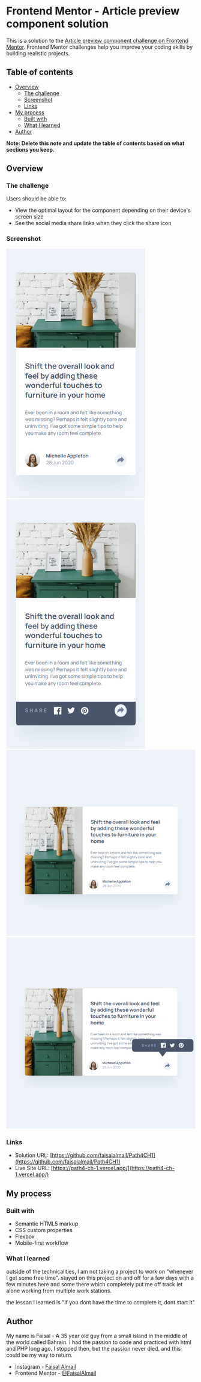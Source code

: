 # Frontend Mentor - Article preview component solution

This is a solution to the [Article preview component challenge on Frontend Mentor](https://www.frontendmentor.io/challenges/article-preview-component-dYBN_pYFT). Frontend Mentor challenges help you improve your coding skills by building realistic projects. 

## Table of contents

- [Overview](#overview)
  - [The challenge](#the-challenge)
  - [Screenshot](#screenshot)
  - [Links](#links)
- [My process](#my-process)
  - [Built with](#built-with)
  - [What I learned](#what-i-learned)
- [Author](#author)

**Note: Delete this note and update the table of contents based on what sections you keep.**

## Overview

### The challenge

Users should be able to:

- View the optimal layout for the component depending on their device's screen size
- See the social media share links when they click the share icon

### Screenshot

![mobile view](screenshots/Mobile%20view.png)
![mobile-active](screenshots/mobile-active.png)
![desktop view](screenshots/desktop%20view.png)
![desktop active](screenshots/desktop-active.png)

### Links

- Solution URL: [https://github.com/faisalalmail/Path4CH1](https://github.com/faisalalmail/Path4CH1)
- Live Site URL: [https://path4-ch-1.vercel.app/](https://path4-ch-1.vercel.app/)

## My process

### Built with

- Semantic HTML5 markup
- CSS custom properties
- Flexbox
- Mobile-first workflow


### What I learned
outside of the technicalities, I am not taking a project to work on "whenever I get some free time". stayed on this project on and off for a few days with a few minutes here and some there which completely put me off track let alone working from multiple work stations.

the lesson I learned is "If you dont have the time to complete it, dont start it"


## Author

My name is Faisal - A 35 year old guy from a small island in the middle of the world called Bahrain. I had the passion to code and practiced with html and PHP long ago. I stopped then, but the passion never died. and this could be my way to return.

- Instagram - [Faisal Almail](https://www.instagram.com/faisal.almail)
- Frontend Mentor - [@FaisalAlmail](https://www.frontendmentor.io/profile/faisalalmail)
